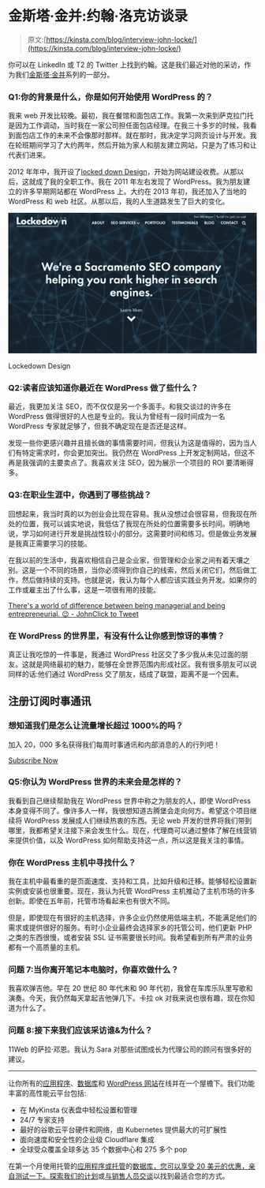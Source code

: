 # 金斯塔·金并:约翰·洛克访谈录

> 原文:[https://kinsta.com/blog/interview-john-locke/](https://kinsta.com/blog/interview-john-locke/)

你可以在 LinkedIn 或 T2 的 Twitter 上找到约翰。这是我们最近对他的采访，作为我们[金斯塔·金并](https://kinsta.com/?post_type=post&s=kingpin)系列的一部分。

### Q1:你的背景是什么，你是如何开始使用 WordPress 的？

我来 web 开发比较晚。最初，我在餐馆和面包店工作。我第一次来到萨克拉门托是因为工作调动，当时我在一家公司担任面包店经理。在我三十多岁的时候，我看到面包店工作的未来不会像那时那样。就在那时，我决定学习网页设计与开发。我在轮班期间学习了大约两年，然后开始为家人和朋友建立网站，只是为了练习和让代表们进来。

2012 年年中，我开设了[locked down Design](https://www.lockedowndesign.com/)，开始为网站建设收费。从那以后，这就成了我的全职工作。我在 2011 年左右发现了 WordPress。我为朋友建立的许多早期网站都在 WordPress 上。大约在 2013 年初，我还加入了当地的 WordPress 和 web 社区。从那以后，我的人生道路发生了巨大的变化。

[![Lockedown Design](img/8fd5478dcbd48aa21d5f6d193fd341f5.png)](https://www.lockedowndesign.com/)

Lockedown Design



### Q2:读者应该知道你最近在 WordPress 做了些什么？

最近，我更加关注 SEO，而不仅仅是另一个多面手。和我交谈过的许多在 WordPress 做得很好的人也是专业的。我认为曾经有一段时间成为一名 WordPress 专家就足够了，但我不确定现在是否还是这样。

发现一些你更感兴趣并且擅长做的事情需要时间，但我认为这是值得的，因为当人们有特定需求时，你会更加突出。我仍然在 WordPress 上开发定制网站，但这不再是我强调的主要卖点了。我喜欢关注 SEO，因为展示一个项目的 ROI 要清晰得多。

### Q3:在职业生涯中，你遇到了哪些挑战？

回想起来，我当时真的以为创业会比现在容易。我从没想过会很容易，但我现在所处的位置，我可以诚实地说，我低估了我现在所处的位置需要多长时间。明确地说，学习如何进行开发是挑战性较小的部分。这需要时间和练习。但是做业务发展是我真正需要学习的技能。

在我以前的生活中，我喜欢相信自己是企业家，但管理和企业家之间有着天壤之别。这是一个不同的场景，当你必须得到你自己的线索，然后关闭它们，然后做工作，然后做持续的支持。也就是说，我认为每个人都应该实践业务开发。如果你的工作或雇主出了什么事，这是一项很有用的技能。

[There's a world of difference between being managerial and being entrepreneurial. 😉 - JohnClick to Tweet](https://twitter.com/intent/tweet?url=https%3A%2F%2Fbit.ly%2F2AuTjPH&via=kinsta&text=There%27s+a+world+of+difference+between+being+managerial+and+being+entrepreneurial.+%F0%9F%98%89+-+John&hashtags=startup%2Centrepreneur)

### 在 WordPress 的世界里，有没有什么让你感到惊讶的事情？

真正让我吃惊的一件事是，我通过 WordPress 社区交了多少我从未见过面的朋友。这就是网络最初的魅力，能够在全世界范围内形成社区。我有很多朋友可以说同样的话:他们通过 WordPress 交了朋友，结成了联盟，距离不是一个因素。

## 注册订阅时事通讯



### 想知道我们是怎么让流量增长超过 1000%的吗？

加入 20，000 多名获得我们每周时事通讯和内部消息的人的行列吧！

[Subscribe Now](#newsletter)

### Q5:你认为 WordPress 世界的未来会是怎样的？

我看到自己继续帮助我在 WordPress 世界中称之为朋友的人，即使 WordPress 本身变得不同了。像许多人一样，我很想知道古腾堡会走向何方。希望这个项目继续将 WordPress 发展成人们继续热衷的东西。无论 web 开发的世界将我们带到哪里，我都希望关注接下来会发生什么。现在，代理商可以通过整体了解在线营销来提供价值，以及 WordPress 如何帮助支持这一点，所以这是我关注的事情。

### 你在 WordPress 主机中寻找什么？

我在主机中最看重的是页面速度、支持和工具，比如升级和迁移。能够轻松设置新实例或安装也很重要。现在，我认为托管 WordPress 主机推动了主机市场的许多创新。即使在五年前，托管市场看起来也有很大不同。

但是，即使现在有很好的主机选择，许多企业仍然使用低端主机，不能满足他们的需求或提供很好的服务。有时小企业最终会选择家乡的托管公司，他们更新 PHP 之类的东西很慢，或者安装 SSL 证书需要很长时间。我希望看到所有严肃的业务都有一个高质量的主机。

### 问题 7:当你离开笔记本电脑时，你喜欢做什么？

我喜欢弹吉他。早在 20 世纪 80 年代末和 90 年代初，我曾在车库乐队里写歌和演奏。今天，我仍然每天拿起吉他弹几下。卡拉 ok 对我来说也很有趣，现在你知道为什么了。

### 问题 8:接下来我们应该采访谁&为什么？

11Web 的萨拉·邓恩。我认为 Sara 对那些试图成长为代理公司的顾问有很多好的建议。

* * *

让你所有的[应用程序](https://kinsta.com/application-hosting/)、[数据库](https://kinsta.com/database-hosting/)和 [WordPress 网站](https://kinsta.com/wordpress-hosting/)在线并在一个屋檐下。我们功能丰富的高性能云平台包括:

*   在 MyKinsta 仪表盘中轻松设置和管理
*   24/7 专家支持
*   最好的谷歌云平台硬件和网络，由 Kubernetes 提供最大的可扩展性
*   面向速度和安全性的企业级 Cloudflare 集成
*   全球受众覆盖全球多达 35 个数据中心和 275 多个 pop

在第一个月使用托管的[应用程序或托管](https://kinsta.com/application-hosting/)的[数据库，您可以享受 20 美元的优惠，亲自测试一下。探索我们的](https://kinsta.com/database-hosting/)[计划](https://kinsta.com/plans/)或[与销售人员交谈](https://kinsta.com/contact-us/)以找到最适合您的方式。